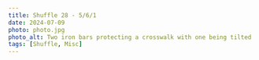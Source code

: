 ```yaml
---
title: Shuffle 28 - 5/6/1
date: 2024-07-09
photo: photo.jpg
photo_alt: Two iron bars protecting a crosswalk with one being tilted
tags: [Shuffle, Misc]
---
```

